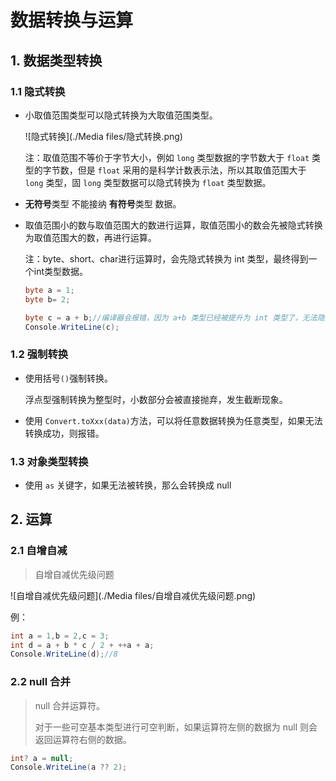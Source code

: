 # 数据转换与运算

## 1. 数据类型转换

### 1.1 隐式转换

* 小取值范围类型可以隐式转换为大取值范围类型。

    ![隐式转换](./Media files/隐式转换.png)

    注：取值范围不等价于字节大小，例如 `long` 类型数据的字节数大于 `float` 类型的字节数，但是 `float` 采用的是科学计数表示法，所以其取值范围大于 `long` 类型，固 `long` 类型数据可以隐式转换为 `float` 类型数据。

* **无符号**类型 不能接纳 **有符号**类型 数据。

* 取值范围小的数与取值范围大的数进行运算，取值范围小的数会先被隐式转换为取值范围大的数，再进行运算。

    注：byte、short、char进行运算时，会先隐式转换为 int 类型，最终得到一个int类型数据。

    ````c#
    byte a = 1;
    byte b= 2;
    
    byte c = a + b;//编译器会报错，因为 a+b 类型已经被提升为 int 类型了，无法隐式转换为byte
    Console.WriteLine(c);
    ````

### 1.2 强制转换

* 使用括号`()`强制转换。

    浮点型强制转换为整型时，小数部分会被直接抛弃，发生截断现象。

* 使用 `Convert.toXxx(data)`方法，可以将任意数据转换为任意类型，如果无法转换成功，则报错。

### 1.3 对象类型转换

* 使用 `as` 关键字，如果无法被转换，那么会转换成 null



## 2. 运算

### 2.1 自增自减

> 自增自减优先级问题

![自增自减优先级问题](./Media files/自增自减优先级问题.png)

例：

```C#
int a = 1,b = 2,c = 3;
int d = a + b * c / 2 + ++a + a;
Console.WriteLine(d);//8
```

### 2.2 null 合并

> null 合并运算符。
>
> 对于一些可空基本类型进行可空判断，如果运算符左侧的数据为 null 则会返回运算符右侧的数据。

````c#
int? a = null;
Console.WriteLine(a ?? 2);
````

